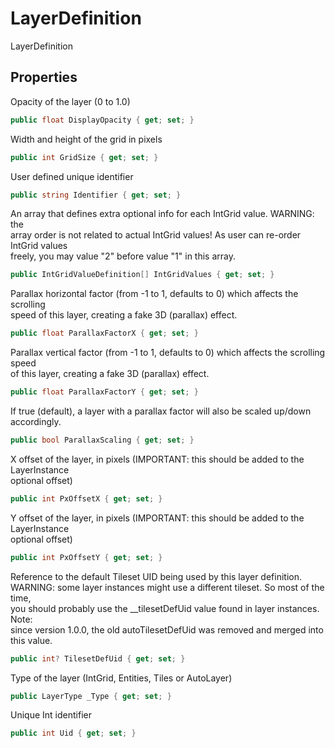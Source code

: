 # LayerDefinition

LayerDefinition

## Properties

  
Opacity of the layer (0 to 1.0)  


```csharp
public float DisplayOpacity { get; set; }
```

  
Width and height of the grid in pixels  


```csharp
public int GridSize { get; set; }
```

  
User defined unique identifier  


```csharp
public string Identifier { get; set; }
```

  
An array that defines extra optional info for each IntGrid value.  WARNING: the  
array order is not related to actual IntGrid values! As user can re-order IntGrid values  
freely, you may value "2" before value "1" in this array.  


```csharp
public IntGridValueDefinition[] IntGridValues { get; set; }
```

  
Parallax horizontal factor (from -1 to 1, defaults to 0) which affects the scrolling  
speed of this layer, creating a fake 3D (parallax) effect.  


```csharp
public float ParallaxFactorX { get; set; }
```

  
Parallax vertical factor (from -1 to 1, defaults to 0) which affects the scrolling speed  
of this layer, creating a fake 3D (parallax) effect.  


```csharp
public float ParallaxFactorY { get; set; }
```

  
If true (default), a layer with a parallax factor will also be scaled up/down accordingly.  


```csharp
public bool ParallaxScaling { get; set; }
```

  
X offset of the layer, in pixels (IMPORTANT: this should be added to the LayerInstance  
optional offset)  


```csharp
public int PxOffsetX { get; set; }
```

  
Y offset of the layer, in pixels (IMPORTANT: this should be added to the LayerInstance  
optional offset)  


```csharp
public int PxOffsetY { get; set; }
```

  
Reference to the default Tileset UID being used by this layer definition.  
WARNING: some layer instances might use a different tileset. So most of the time,  
you should probably use the __tilesetDefUid value found in layer instances.  Note:  
since version 1.0.0, the old autoTilesetDefUid was removed and merged into this value.  


```csharp
public int? TilesetDefUid { get; set; }
```

  
Type of the layer (IntGrid, Entities, Tiles or AutoLayer)  


```csharp
public LayerType _Type { get; set; }
```

  
Unique Int identifier  


```csharp
public int Uid { get; set; }
```


